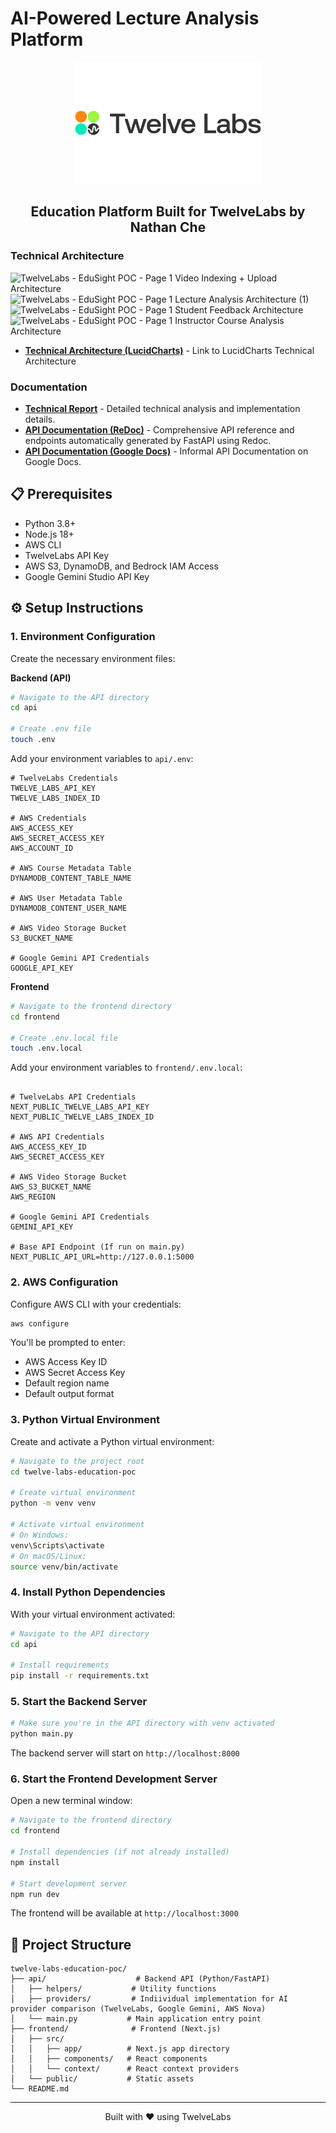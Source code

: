 # AI-Powered Lecture Analysis Platform

<div align="center">
  <img src="frontend/public/twelvelabs_logo_black_1536x1000.jpg" alt="TwelveLabs Logo" width="300" height="auto" />
  <h2>Education Platform Built for TwelveLabs by Nathan Che</h2>
</div>

### Technical Architecture

![TwelveLabs  - EduSight POC - Page 1 Video Indexing + Upload Architecture](https://github.com/user-attachments/assets/2735dba8-a30e-42d6-ae0a-809734dc37c2)
![TwelveLabs  - EduSight POC - Page 1 Lecture Analysis Architecture (1)](https://github.com/user-attachments/assets/0746edd9-bf94-42e5-a429-1f87523e14e9)
![TwelveLabs  - EduSight POC - Page 1 Student Feedback Architecture](https://github.com/user-attachments/assets/79ebd271-d529-408d-a648-5b3f4514882c)
![TwelveLabs  - EduSight POC - Page 1 Instructor Course Analysis Architecture](https://github.com/user-attachments/assets/cd15c597-03cd-46a7-ba0b-ad819ba8744e)
- **[Technical Architecture (LucidCharts)](https://lucid.app/lucidchart/cbcea3fe-4d64-49ef-a322-edc75768821d/edit?invitationId=inv_9659e9a9-0f46-49b6-8fb1-b7e5a8f93e13)** - Link to LucidCharts Technical Architecture

### Documentation
- **[Technical Report](https://docs.google.com/document/d/1to0PTW9vdcnQpNB_qe2nmhB09b-iLqr1EAPJ22feBOQ/edit?usp=sharing)** - Detailed technical analysis and implementation details.
- **[API Documentation (ReDoc)](http://127.0.0.1:5000/redoc)** - Comprehensive API reference and endpoints automatically generated by FastAPI using Redoc.
- **[API Documentation (Google Docs)](https://docs.google.com/document/d/1II1niiUFe4XRZg1jpZ3C9E34peE_4mtgPu1BBlDnX0k/edit?usp=sharing)** - Informal API Documentation on Google Docs.

## 📋 Prerequisites

- Python 3.8+
- Node.js 18+
- AWS CLI
- TwelveLabs API Key
- AWS S3, DynamoDB, and Bedrock IAM Access
- Google Gemini Studio API Key

## ⚙️ Setup Instructions

### 1. Environment Configuration

Create the necessary environment files:

**Backend (API)**
```bash
# Navigate to the API directory
cd api

# Create .env file
touch .env
```

Add your environment variables to `api/.env`:
```env
# TwelveLabs Credentials
TWELVE_LABS_API_KEY
TWELVE_LABS_INDEX_ID

# AWS Credentials
AWS_ACCESS_KEY
AWS_SECRET_ACCESS_KEY
AWS_ACCOUNT_ID

# AWS Course Metadata Table
DYNAMODB_CONTENT_TABLE_NAME

# AWS User Metadata Table
DYNAMODB_CONTENT_USER_NAME

# AWS Video Storage Bucket
S3_BUCKET_NAME

# Google Gemini API Credentials
GOOGLE_API_KEY
```

**Frontend**
```bash
# Navigate to the frontend directory
cd frontend

# Create .env.local file
touch .env.local
```

Add your environment variables to `frontend/.env.local`:
```env

# TwelveLabs API Credentials
NEXT_PUBLIC_TWELVE_LABS_API_KEY
NEXT_PUBLIC_TWELVE_LABS_INDEX_ID

# AWS API Credentials 
AWS_ACCESS_KEY_ID
AWS_SECRET_ACCESS_KEY

# AWS Video Storage Bucket
AWS_S3_BUCKET_NAME
AWS_REGION

# Google Gemini API Credentials
GEMINI_API_KEY

# Base API Endpoint (If run on main.py)
NEXT_PUBLIC_API_URL=http://127.0.0.1:5000
```

### 2. AWS Configuration

Configure AWS CLI with your credentials:

```bash
aws configure
```

You'll be prompted to enter:
- AWS Access Key ID
- AWS Secret Access Key
- Default region name
- Default output format

### 3. Python Virtual Environment

Create and activate a Python virtual environment:

```bash
# Navigate to the project root
cd twelve-labs-education-poc

# Create virtual environment
python -m venv venv

# Activate virtual environment
# On Windows:
venv\Scripts\activate
# On macOS/Linux:
source venv/bin/activate
```

### 4. Install Python Dependencies

With your virtual environment activated:

```bash
# Navigate to the API directory
cd api

# Install requirements
pip install -r requirements.txt
```

### 5. Start the Backend Server

```bash
# Make sure you're in the API directory with venv activated
python main.py
```

The backend server will start on `http://localhost:8000`

### 6. Start the Frontend Development Server

Open a new terminal window:

```bash
# Navigate to the frontend directory
cd frontend

# Install dependencies (if not already installed)
npm install

# Start development server
npm run dev
```

The frontend will be available at `http://localhost:3000`

## 📁 Project Structure

```
twelve-labs-education-poc/
├── api/                    # Backend API (Python/FastAPI)
│   ├── helpers/           # Utility functions
│   ├── providers/         # Indiividual implementation for AI provider comparison (TwelveLabs, Google Gemini, AWS Nova)
│   └── main.py           # Main application entry point
├── frontend/              # Frontend (Next.js)
│   ├── src/
│   │   ├── app/          # Next.js app directory
│   │   ├── components/   # React components
│   │   └── context/      # React context providers
│   └── public/           # Static assets
└── README.md
```

---

<div align="center">
  <p>Built with ❤️ using TwelveLabs</p>
</div>
